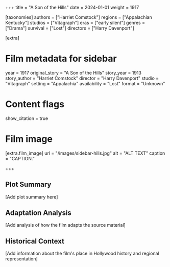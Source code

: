 +++
title = "A Son of the Hills"
date = 2024-01-01
weight = 1917

[taxonomies]
authors = ["Harriet Comstock"]
regions = ["Appalachian Kentucky"]
studios = ["Vitagraph"]
eras = ["early silent"]
genres = ["Drama"]
survival = ["Lost"]
directors = ["Harry Davenport"]

[extra]
# Film metadata for sidebar
year = 1917
original_story = "A Son of the Hills"
story_year = 1913
story_author = "Harriet Comstock"
director = "Harry Davenport"
studio = "Vitagraph"
setting = "Appalachia"
availability = "Lost"
format = "Unknown"

# Content flags
show_citation = true

# Film image
[extra.film_image]
url = "/images/sidebar-hills.jpg"
alt = "ALT TEXT"
caption = "CAPTION."

+++

## Plot Summary

[Add plot summary here]

## Adaptation Analysis

[Add analysis of how the film adapts the source material]

## Historical Context

[Add information about the film's place in Hollywood history and regional representation]